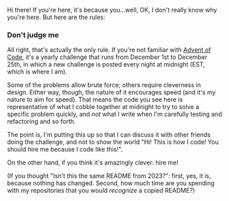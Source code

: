 Hi there!  If you're here, it's because you...well, OK, I don't really know why you're here.  But here are the rules:

### Don't judge me

All right, that's actually the only rule.  If you're not familiar with [Advent of Code](https://adventofcode.com/), it's a yearly challenge that runs from December 1st to December 25th, in which a new challenge is posted every night at midnight (EST, which is where I am).

Some of the problems allow brute force; others require cleverness in design.  Either way, though, the nature of it encourages speed (and it's my nature to aim for speed).  That means the code you see here is representative of what I cobble together at midnight to try to solve a specific problem quickly, and *not* what I write when I'm carefully testing and refactoring and so forth.

The point is, I'm putting this up so that I can discuss it with other friends doing the challenge, and not to show the world "Hi! This is how I code! You should hire me because I code like this!".

On the other hand, if you think it's amazingly clever: hire me!

(If you thought "Isn't this the same README from 2023?": first, yes, it is, because nothing has changed.  Second, how much time are you spending with my repositories that you would *recognize* a copied README?)